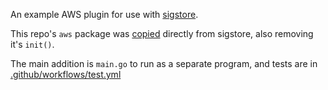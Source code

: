 An example AWS plugin for use with [sigstore](https://github.com/sigstore/sigstore/tree/main/pkg/signature/kms/cliplugin).

This repo's `aws` package was [copied](https://github.com/sigstore/sigstore/tree/4b62818325b78ea76c0149b940e4b7fea31142b3/pkg/signature/kms/aws) directly from sigstore, also removing it's `init()`.

The main addition is `main.go` to run as a separate program, and tests are in [.github/workflows/test.yml](.github/workflows/test.yml)

